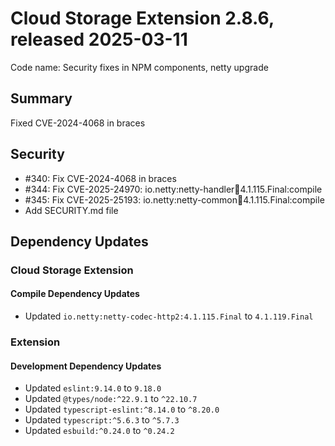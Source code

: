 # Cloud Storage Extension 2.8.6, released 2025-03-11

Code name: Security fixes in NPM components, netty upgrade

## Summary
Fixed CVE-2024-4068 in braces

## Security

* #340: Fix CVE-2024-4068 in braces
* #344: Fix CVE-2025-24970: io.netty:netty-handler:jar:4.1.115.Final:compile
* #345: Fix CVE-2025-25193: io.netty:netty-common:jar:4.1.115.Final:compile
* Add SECURITY.md file

## Dependency Updates

### Cloud Storage Extension

#### Compile Dependency Updates

* Updated `io.netty:netty-codec-http2:4.1.115.Final` to `4.1.119.Final`

### Extension

#### Development Dependency Updates

* Updated `eslint:9.14.0` to `9.18.0`
* Updated `@types/node:^22.9.1` to `^22.10.7`
* Updated `typescript-eslint:^8.14.0` to `^8.20.0`
* Updated `typescript:^5.6.3` to `^5.7.3`
* Updated `esbuild:^0.24.0` to `^0.24.2`
